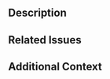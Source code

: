 <!--
Thanks for submitting a pull request to Consul.NET! Please provide the following information to help us review and merge
your changes effectively.
 -->

<!-- PR Title format
Please use one of the following formats for the title of your pull request above:
- [FEATURE]: <a one-liner summary of the changes>
- [ENHANCEMENT]: <a one-liner summary of the changes>
- [BUG FIX]: <a one-liner summary of the changes>
-->

## Description

<!-- (required)
A clear and concise description of the changes made in this pull request
-->

## Related Issues

<!-- (optional)
List any related issues, if applicable, using the format `#issue_number`
Example: #123
-->

## Additional Context

<!-- (optional)
Add any additional context or information about this pull request
-->

